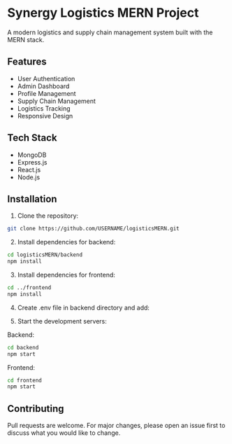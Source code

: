 # Synergy Logistics MERN Project

A modern logistics and supply chain management system built with the MERN stack.

## Features

- User Authentication
- Admin Dashboard
- Profile Management
- Supply Chain Management
- Logistics Tracking
- Responsive Design

## Tech Stack

- MongoDB
- Express.js
- React.js
- Node.js

## Installation

1. Clone the repository:
```bash
git clone https://github.com/USERNAME/logisticsMERN.git
```

2. Install dependencies for backend:
```bash
cd logisticsMERN/backend
npm install
```

3. Install dependencies for frontend:
```bash
cd ../frontend
npm install
```

4. Create .env file in backend directory and add:


5. Start the development servers:

Backend:
```bash
cd backend
npm start
```

Frontend:
```bash
cd frontend
npm start
```

## Contributing

Pull requests are welcome. For major changes, please open an issue first to discuss what you would like to change.